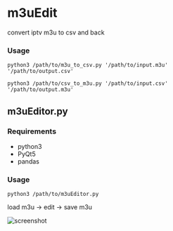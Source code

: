 # m3uEdit
convert iptv m3u to csv and back

### Usage

```python3 /path/to/m3u_to_csv.py '/path/to/input.m3u' '/path/to/output.csv'```

```python3 /path/to/csv_to_m3u.py '/path/to/input.csv' '/path/to/output.m3u'```

## m3uEditor.py

### Requirements

- python3
- PyQt5
- pandas

### Usage

```python3 /path/to/m3uEditor.py```

load m3u -> edit -> save m3u

![screenshot](https://github.com/Axel-Erfurt/m3uEdit/blob/main/screenshot.png)
